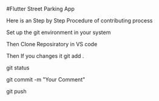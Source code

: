 #Flutter Street Parking App

Here is an Step by Step Procedure of contributing process

Set up the git environment in your system

Then Clone Reposiratory in VS code

Then If you changes it git add .

git status

git commit -m "Your Comment"

git push 